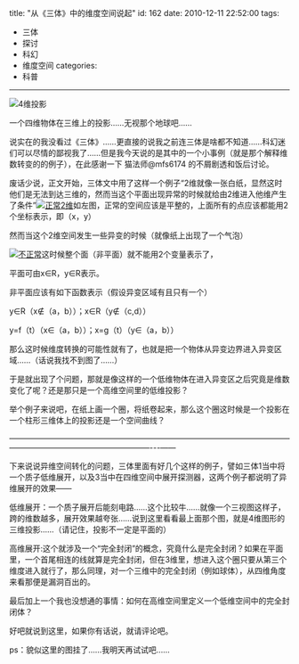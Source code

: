 title: "从《三体》中的维度空间说起"
id: 162
date: 2010-12-11 22:52:00
tags: 
- 三体
- 探讨
- 科幻
- 维度空间
categories: 
- 科普
---

![](http://i3.ce.cn/sci/swsm/201007/09/W020100709278297190810.jpg "4维投影")

一个四维物体在三维上的投影……无视那个地球吧……<!--more-->

说实在的我没看过《三体》……更直接的说我之前连三体是啥都不知道……科幻迷们可以尽情的鄙视我了……但是我今天说的是其中的一个小事例（就是那个解释维数转变的的例子），在此感谢一下 猫法师@mfs6174 的不屑剧透和饭后讨论。

废话少说，正文开始，三体文中用了这样一个例子“2维就像一张白纸，显然这时他们是无法到达三维的，然而当这个平面出现异常的时候就给由2维进入他维产生了条件”[![](http://wocai.de/wp-content/uploads/2010/12/正常2维-300x206.jpg "正常2维")](http://wocai.de/wp-content/uploads/2010/12/正常2维.jpg)如左图，正常的空间应该是平整的，上面所有的点应该都能用2个坐标表示，即（x，y）

然而当这个2维空间发生一些异变的时候（就像纸上出现了一个气泡）

[![](http://wocai.de/wp-content/uploads/2010/12/不正常.jpg-300x235.jpg "不正常")](http://wocai.de/wp-content/uploads/2010/12/不正常.jpg)这时候整个面（非平面）就不能用2个变量表示了，

平面可由x∈R，y∈R表示。

非平面应该有如下函数表示（假设异变区域有且只有一个）

y∈R（x∉（a，b））；x∈R（y∉（c,d））

y=f（t）（x∈（a，b））；x=g（t）（y∈（a，b））

那么这时候维度转换的可能性就有了，也就是把一个物体从异变边界进入异变区域……（话说我找不到图了……）

于是就出现了个问题，那就是像这样的一个低维物体在进入异变区之后究竟是维数变化了呢？还是那只是一个高维空间里的低维投影？

举个例子来说吧，在纸上画一个圈，将纸卷起来，那么这个圈这时候是一个投影在一个柱形三维体上的投影还是一个空间曲线？

——————————————————————————————————————————————————————---——

下来说说异维空间转化的问题，三体里面有好几个这样的例子，譬如三体1当中将一个质子低维展开，以及3当中在四维空间中展开探测器，这两个例子都说明了异维展开的效果——

低维展开：一个质子展开后能刻电路……这个比较牛……就像一个三视图这样子，跨的维数越多，展开效果越夸张……说到这里看看最上面那个图，就是4维图形的三维投影……（请记住，投影不一定是平面的）

高维展开:这个就涉及一个“完全封闭”的概念，究竟什么是完全封闭？如果在平面里，一个首尾相连的线就算是完全封闭，但在3维里，想进入这个圈只要从第三个维度进入就行了，那么同理，对一个三维中的完全封闭（例如球体），从四维角度来看那便是漏洞百出的。

最后加上一个我也没想通的事情：如何在高维空间里定义一个低维空间中的完全封闭体？

好吧就说到这里，如果你有话说，就请评论吧。

ps：貌似这里的图挂了……我明天再试试吧……